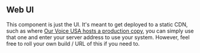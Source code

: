 
## Web UI

This component is just the UI. It's meant to get deployed to a static CDN, such as where [Our Voice USA hosts a production copy](https://apps.ourvoiceusa.org/HelloVoterHQ/), you can simply use that one and enter your server address to use your system. However, feel free to roll your own build / URL of this if you need to.
